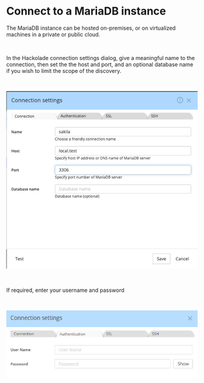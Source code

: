 # Connect to a MariaDB instance

The MariaDB instance can be hosted on-premises, or on virtualized machines in a private or public cloud. &nbsp;

&nbsp;

In the Hackolade connection settings dialog, give a meaningful name to the connection, then set the the host and port, and an optional database name if you wish to limit the scope of the discovery.

&nbsp;

![MariaDB connection settings](<lib/MariaDB%20connection%20settings.png>)

&nbsp;

If required, enter your username and password

&nbsp;

![Image](<lib/MariaDB%20connection%20settings%20auth.png>)

&nbsp;

